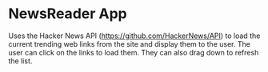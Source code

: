 # NewsReader App

Uses the Hacker News API (https://github.com/HackerNews/API) to load the current trending web links from the site and display them to the user. The user can click on the links to load them. They can also drag down to refresh the list. 
